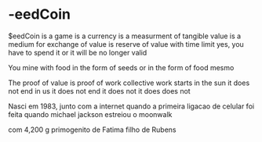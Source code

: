 # -eedCoin
$eedCoin
is a game
is a currency
is a measurment of tangible value
is a medium for exchange of value
is reserve of value with time limit
yes, you have to spend it
or it will be no longer valid

You mine with food in the form of seeds 
or in the form of food mesmo

The proof of value is proof of work
collective work
starts in the sun
it does not end in us
it does not end
it does not
it does
does not

Nasci em 1983, junto com a internet
quando a primeira ligacao de celular foi feita
quando michael jackson estreiou o moonwalk

com 4,200 g 
primogenito de Fatima
filho de Rubens

